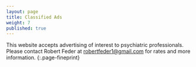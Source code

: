 ```yaml
---
layout: page
title: Classified Ads
weight: 7
published: true
---
```




This website accepts advertising of interest to psychiatric professionals. Please contact Robert Feder at <robertfeder1@gmail.com> for rates and more information.
{:.page-fineprint}
